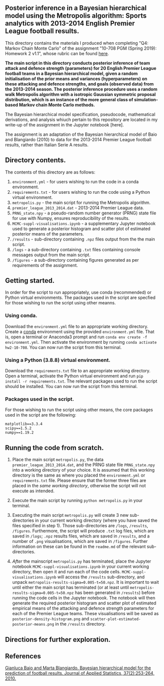 ## Posterior inference in a Bayesian hierarchical model using the Metropolis algorithm: Sports analytics with 2013-2014 English Premier League football results.

This directory contains the materials I produced when completing "Q4: Markov Chain Monte Carlo" of the assignment "10-708 PGM (Spring 2019): Homework 2 v1.1", whose rubric can be found [here](https://github.com/cyber-rhythms/cmu-10-708-probabilistic-graphical-models-spring-2019/blob/master/homework-assignments/hw-2/hw-2-v1.1.pdf).

**The main script in this directory conducts posterior inference of team attack and defence strength (parameters) for 20 English Premier League football teams in a Bayesian hierarchical model, given a random initialisation of the prior means and variances (hyperparameters) on these attacking and defence strengths, and goals (observed data) from the 2013-2014 season. The posterior inference procedure uses a random walk Metropolis algorithm with a isotropic Gaussian symmetric proposal distribution, which is an instance of the more general class of simulation-based Markov chain Monte Carlo methods.**

The Bayesian hierarchical model specification, pseudocode, mathematical derivations, and analysis whiuch pertain to this repository are located in my write-up of the assignment in the Jupyter notebook [here].

The assignment is an adaptation of the Bayesian hierarchical model of Baio and Blangiardo (2010) to data for the 2013-2014 Premier League football results, rather than Italian Serie A results.

## Directory contents.

The contents of this directory are as follows:

1. `environment.yml` - for users wishing to run the code in a conda environment.
2. `requirements.txt` - for users wishing to run the code using a Python virtual environment.
3. `metropolis.py` - the main script for running the Metropolis algorithm.
4. `premier_league_2013_2014.dat` - 2013-2014 Premier League data. 
5. `PRNG_state.npy` - a pseudo-random number generator (PRNG) state file for use with Numpy, ensures reproducibility of the results.
6. `MCMC-suppl-visualisations.ipynb` - a supplementary Jupyter notebook used to generate a posterior histogram and scatter plot of estimated posterior means of the parameters.
7. `/results` - sub-directory containing `.npz` files output from the the main script. 
8. `/logs` - a sub-directory containing `.txt` files containing console messages output from the main script.
9. `/figures` - a sub-directory containing figures generated as per requirements of the assignment.

## Getting started.

In order for the script to run appropriately, use conda (recommended) or Python virtual environments. The packages used in the script are specfied for those wishing to run the script using other meanns.

### Using conda.

Download the `environment.yml` file to an appropriate working directory. Create a [conda](https://docs.conda.io/projects/conda/en/latest/user-guide/tasks/manage-environments.html#creating-an-environment-from-an-environment-yml-file) environment using the provided `environment.yml` file. That is, open a terminal or Anaconda3 prompt and run `conda env create -f environment.yml`. Then activate the environment by running `conda activate hw2-10-708`. You can now run the script from this terminal.

### Using a Python (3.8.8) virtual environment.

Download the `requirements.txt` file to an appropriate working directory. Open a terminal, activate the Python virtual environment and run `pip install -r requirements.txt`. The relevant packages used to run the script should be installed. You can now run the script from this terminal.

### Packages used in the script.

For those wishing to run the script using other means, the core packages used in the script are the following:

```
matplotlib==3.3.4
scipy==1.5.2 
numpy==1.19.2
```

## Running the code from scratch.

1.  Place the main script `metropolis.py`, the data `premier_league_2013_2014.dat`, and the PRNG state file `PRNG_state.npy` into a working directory of your choice. It is assumed that this working directory is the same as where you placed the `environment.yml` or `requirements.txt` file. Please ensure that the former three files are placed in the *same working directory*, otherwise the script will not execute as intended.

2. Execute the main script by running `python metropolis.py` in your terminal.

3. Executing the main script `metropolis.py` will create 3 new sub-directories in your current working directory (where you have saved the files specified in step 1). Those sub-directories are `/logs`, `/results`, `/figures`. Furthermore, the script will produce `.txt` log files, which are saved in `/logs`; `.npz` results files, which are saved in `/results`, and a number of `.png` visualisations, which are saved in `/figures`. Further information on these can be found in the `readme.md` of the relevant sub-directories.

5. *After* the mainscript `metropolis.py` has terminated, place the Jupyter notebook `MCMC-suppl-visualisations.ipynb` in your current working directory, then open it and run each of the code cells. `MCMC-suppl-visualisations.ipynb` will access the `/results` sub-directory, and unpack `metropolis-results-sigma=0.005-t=50.npz`. It is important to wait until either the main script has terminated (or at least until `metropolis-results-sigma=0.005-t=50.npz` has been generated in `/results`) before running the code cells in the Jupyter notebook. The notebook will then generate the required posterior histogram and scatter plot of estimated empirical means of the attacking and defence strength parameters for each of the Premier League teams. These visualisations will be saved as `posterior-density-histogram.png` and `scatter-plot-estimated-posterior-means.png` in the `/results` directory.

## Directions for further exploration.



## References

[Gianluca Baio and Marta Blangiardo. Bayesian hierarchical model for the prediction of football results.
Journal of Applied Statistics, 37(2):253-264, 2010.](https://discovery.ucl.ac.uk/id/eprint/16040/1/16040.pdf)



